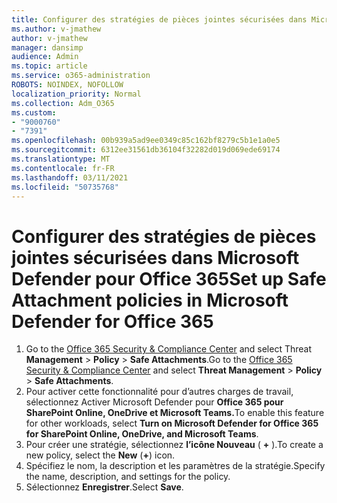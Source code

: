 ```yaml
---
title: Configurer des stratégies de pièces jointes sécurisées dans Microsoft Defender pour Office 365
ms.author: v-jmathew
author: v-jmathew
manager: dansimp
audience: Admin
ms.topic: article
ms.service: o365-administration
ROBOTS: NOINDEX, NOFOLLOW
localization_priority: Normal
ms.collection: Adm_O365
ms.custom:
- "9000760"
- "7391"
ms.openlocfilehash: 00b939a5ad9ee0349c85c162bf8279c5b1e1a0e5
ms.sourcegitcommit: 6312ee31561db36104f32282d019d069ede69174
ms.translationtype: MT
ms.contentlocale: fr-FR
ms.lasthandoff: 03/11/2021
ms.locfileid: "50735768"
---
```

# <a name="set-up-safe-attachment-policies-in-microsoft-defender-for-office-365"></a><span data-ttu-id="7e72e-102">Configurer des stratégies de pièces jointes sécurisées dans Microsoft Defender pour Office 365</span><span class="sxs-lookup"><span data-stu-id="7e72e-102">Set up Safe Attachment policies in Microsoft Defender for Office 365</span></span>

1. <span data-ttu-id="7e72e-103">Go to the [Office 365 Security & Compliance Center](https://go.microsoft.com/fwlink/p/?linkid=2077143) and select Threat **Management**  >  **Policy**  >  **Safe Attachments**.</span><span class="sxs-lookup"><span data-stu-id="7e72e-103">Go to the [Office 365 Security & Compliance Center](https://go.microsoft.com/fwlink/p/?linkid=2077143) and select **Threat Management** > **Policy** > **Safe Attachments**.</span></span>
2. <span data-ttu-id="7e72e-104">Pour activer cette fonctionnalité pour d’autres charges de travail, sélectionnez Activer Microsoft Defender pour **Office 365 pour SharePoint Online, OneDrive et Microsoft Teams.**</span><span class="sxs-lookup"><span data-stu-id="7e72e-104">To enable this feature for other workloads, select **Turn on Microsoft Defender for Office 365 for SharePoint Online, OneDrive, and Microsoft Teams**.</span></span>
3. <span data-ttu-id="7e72e-105">Pour créer une stratégie, sélectionnez **l’icône Nouveau** ( **+** ).</span><span class="sxs-lookup"><span data-stu-id="7e72e-105">To create a new policy, select the **New** (**+**) icon.</span></span>
4. <span data-ttu-id="7e72e-106">Spécifiez le nom, la description et les paramètres de la stratégie.</span><span class="sxs-lookup"><span data-stu-id="7e72e-106">Specify the name, description, and settings for the policy.</span></span>
5. <span data-ttu-id="7e72e-107">Sélectionnez **Enregistrer**.</span><span class="sxs-lookup"><span data-stu-id="7e72e-107">Select **Save**.</span></span>
